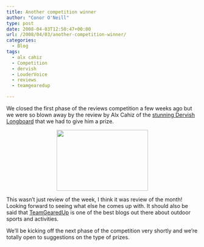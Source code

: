 ```yaml
---
title: Another competition winner
author: "Conor O'Neill"
type: post
date: 2008-04-03T12:50:47+00:00
url: /2008/04/03/another-competition-winner/
categories:
  - Blog
tags:
  - alx cahiz
  - Competition
  - dervish
  - LouderVoice
  - reviews
  - teamgearedup

---
```

We closed the first phase of the reviews competition a few weeks ago but we were so blown away by the review by Alx Cahiz of the [stunning Dervish Longboard][1] that we had to give him a prize.

<p style="text-align: center;">
  <img src="http://www.loudervoice.com/wp-content/uploads/2008/04/03/another-competition-winner/2294966258_e944203188_m.jpg" alt="" width="240" height="160" />
</p>

This wasn&#8217;t just review of the week, I think it was review of the month! Looking forward to seeing what else he comes up with. It should also be said that [TeamGearedUp][2] is one of the best blogs out there about outdoor sports and activities.

We&#8217;ll be kicking off the next phase of the competition very shortly and we&#8217;re totally open to suggestions on the type of prizes.

 [1]: http://blog.teamgearedup.com/2008/02/geared-up-review-loaded-boards-415in-dervish-longboard.html
 [2]: http://blog.teamgearedup.com